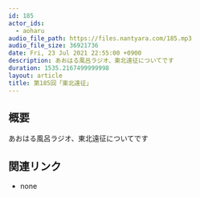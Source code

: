 ```yaml
---
id: 185
actor_ids:
  - aoharu
audio_file_path: https://files.nantyara.com/185.mp3
audio_file_size: 36921736
date: Fri, 23 Jul 2021 22:55:00 +0900
description: あおはる風呂ラジオ、東北遠征についてです
duration: 1535.2167499999998
layout: article
title: 第185回「東北遠征」
---
```

## 概要

あおはる風呂ラジオ、東北遠征についてです

## 関連リンク

* none
